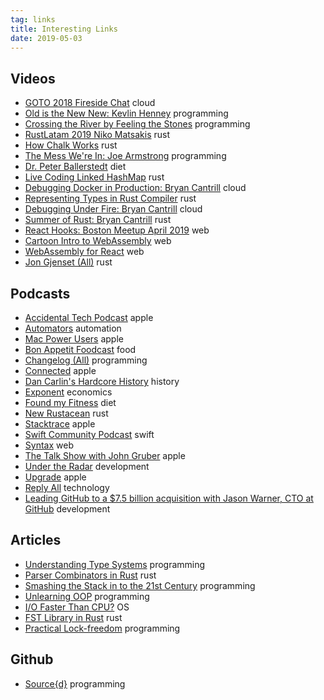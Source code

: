 ```yaml
---
tag: links
title: Interesting Links
date: 2019-05-03
---
```


## Videos

- [GOTO 2018 Fireside Chat](https://www.youtube.com/watch?v=Pnn7GaUlydM) <span class="tag">cloud</span>
- [Old is the New New: Kevlin Henney](https://www.youtube.com/watch?v=AbgsfeGvg3E) <span class="tag">programming</span>
- [Crossing the River by Feeling the Stones](https://www.youtube.com/watch?v=2IW9L1uNMCs) <span class="tag">programming</span>
- [RustLatam 2019 Niko Matsakis](https://www.youtube.com/watch?v=jQOZX0xkrWA) <span class="tag">rust</span>
- [How Chalk Works](https://www.youtube.com/watch?v=Ny2928cGDoM) <span class="tag">rust</span>
- [The Mess We're In: Joe Armstrong](https://www.youtube.com/watch?v=lKXe3HUG2l4) <span class="tag">programming</span>
- [Dr. Peter Ballerstedt](https://www.youtube.com/watch?v=GZ3nNch5TsE) <span class="tag">diet</span>
- [Live Coding Linked HashMap](https://www.youtube.com/watch?v=k6xR2kf9hlA) <span class="tag">rust</span>
- [Debugging Docker in Production: Bryan Cantrill](https://www.youtube.com/watch?v=AdMqCUhvRz8&t=1s) <span class="tag">cloud</span>
- [Representing Types in Rust Compiler](https://www.youtube.com/watch?v=c01TsOsr3-c) <span class="tag">rust</span>
- [Debugging Under Fire: Bryan Cantrill](https://www.youtube.com/watch?v=30jNsCVLpAE) <span class="tag">cloud</span>
- [Summer of Rust: Bryan Cantrill](https://www.youtube.com/watch?v=LjFM8vw3pbU&t=1s) <span class="tag">rust</span>
- [React Hooks: Boston Meetup April 2019](https://www.youtube.com/watch?v=1jWS7cCuUXw) <span class="tag">web</span>
- [Cartoon Intro to WebAssembly](https://www.youtube.com/watch?v=HktWin_LPf4) <span class="tag">web</span>
- [WebAssembly for React](https://www.youtube.com/watch?v=3GHJ4cbxsVQ&t=1020s) <span class="tag">web</span>
- [Jon Gjenset (All)](https://www.youtube.com/channel/UC_iD0xppBwwsrM9DegC5cQQ) <span class="tag">rust</span>

## Podcasts
- [Accidental Tech Podcast](https://atp.fm) <span class="tag">apple</span>
- [Automators](https://www.relay.fm/automators) <span class="tag">automation</span>
- [Mac Power Users](https://www.relay.fm/mpu) <span class="tag">apple</span>
- [Bon Appetit Foodcast](https://www.bonappetit.com/story/bon-appetit-foodcast) <span class="tag">food</span>
- [Changelog (All)](https://changelog.com) <span class="tag">programming</span>
- [Connected](https://www.relay.fm/connected) <span class="tag">apple</span>
- [Dan Carlin's Hardcore History](https://www.dancarlin.com) <span class="tag">history</span>
- [Exponent](https://www.exponent.fm) <span class="tag">economics</span>
- [Found my Fitness](https://www.foundmyfitness.com) <span class="tag">diet</span>
- [New Rustacean](https://www.newrustacean.com) <span class="tag">rust</span>
- [Stacktrace](https://stacktracepodcast.fm) <span class="tag">apple</span>
- [Swift Community Podcast](https://www.swiftcommunitypodcast.org) <span class="tag">swift</span>
- [Syntax](https://www.syntax.fm) <span class="tag">web</span>
- [The Talk Show with John Gruber](https://daringfireball.net) <span class="tag">apple</span>
- [Under the Radar](https://www.relay.fm/radar) <span class="tag">development</span>
- [Upgrade](https://www.relay.fm/upgrade) <span class="tag">apple</span>
- [Reply All](https://gimletmedia.com/shows/reply-all) <span class="tag">technology</span>
- [Leading GitHub to a $7.5 billion acquisition with Jason Warner, CTO at GitHub](https://changelog.com/podcast/395) <span class="tag">development</span>

## Articles

- [Understanding Type Systems](http://blog.steveklabnik.com/posts/2010-07-17-what-to-know-before-debating-type-systems) <span class="tag">programming</span>
- [Parser Combinators in Rust](https://bodil.lol/parser-combinators/) <span class="tag">rust</span>
- [Smashing the Stack in to the 21st Century](https://thesquareplanet.com/blog/smashing-the-stack-21st-century/) <span class="tag">programming</span>
- [Unlearning OOP](https://dpc.pw/the-faster-you-unlearn-oop-the-better-for-you-and-your-software) <span class="tag">programming</span>
- [I/O Faster Than CPU?](https://penberg.org/parakernel-hotos19.pdf) <span class="tag">OS</span>
- [FST Library in Rust](https://blog.burntsushi.net/transducers/#fst-construction) <span class="tag">rust</span>
- [Practical Lock-freedom](https://www.cl.cam.ac.uk/techreports/UCAM-CL-TR-579.pdf) <span class="tag">programming</span>

## Github

- [Source{d}](https://sourced.tech) <span class="tag">programming</span>